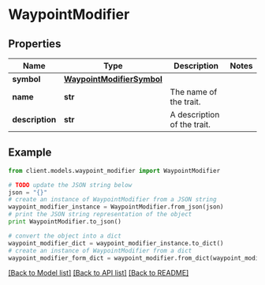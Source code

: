 # WaypointModifier


## Properties

Name | Type | Description | Notes
------------ | ------------- | ------------- | -------------
**symbol** | [**WaypointModifierSymbol**](WaypointModifierSymbol.md) |  | 
**name** | **str** | The name of the trait. | 
**description** | **str** | A description of the trait. | 

## Example

```python
from client.models.waypoint_modifier import WaypointModifier

# TODO update the JSON string below
json = "{}"
# create an instance of WaypointModifier from a JSON string
waypoint_modifier_instance = WaypointModifier.from_json(json)
# print the JSON string representation of the object
print WaypointModifier.to_json()

# convert the object into a dict
waypoint_modifier_dict = waypoint_modifier_instance.to_dict()
# create an instance of WaypointModifier from a dict
waypoint_modifier_form_dict = waypoint_modifier.from_dict(waypoint_modifier_dict)
```
[[Back to Model list]](../README.md#documentation-for-models) [[Back to API list]](../README.md#documentation-for-api-endpoints) [[Back to README]](../README.md)


